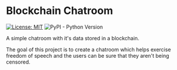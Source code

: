 Blockchain Chatroom
=============

[![License: MIT](https://img.shields.io/badge/License-MIT-yellow.svg)](https://opensource.org/licenses/MIT)
![PyPI - Python Version](https://img.shields.io/pypi/pyversions/Django.svg)

A simple chatroom with it's data stored in a blockchain.

The goal of this project is to create a chatroom which helps exercise freedom of speech and the users can be sure that they aren't being censored.